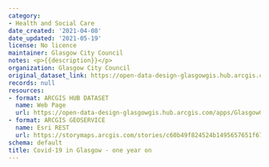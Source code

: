 ```yaml
---
category:
- Health and Social Care
date_created: '2021-04-08'
date_updated: '2021-05-19'
license: No licence
maintainer: Glasgow City Council
notes: <p>{{description}}</p>
organization: Glasgow City Council
original_dataset_link: https://open-data-design-glasgowgis.hub.arcgis.com/apps/GlasgowGIS::covid-19-in-glasgow-one-year-on
records: null
resources:
- format: ARCGIS HUB DATASET
  name: Web Page
  url: https://open-data-design-glasgowgis.hub.arcgis.com/apps/GlasgowGIS::covid-19-in-glasgow-one-year-on
- format: ARCGIS GEOSERVICE
  name: Esri REST
  url: https://storymaps.arcgis.com/stories/c60b49f824524b1495657651f67eb14b
schema: default
title: Covid-19 in Glasgow - one year on
---
```

